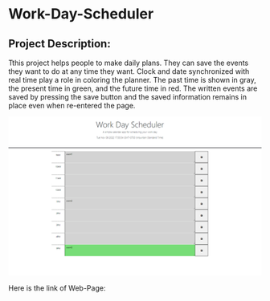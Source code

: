 # Work-Day-Scheduler

## Project Description:

Tthis project helps people to make daily plans. They can save the events they want to do at any time they want. Clock and date synchronized with real time play a role in coloring the planner. The past time is shown in gray, the present time in green, and the future time in red. The written events are saved by pressing the save button and the saved information remains in place even when re-entered the page.

![Screenshot of my page](assets/img/ScreenShot.png)

Here is the link of Web-Page:
